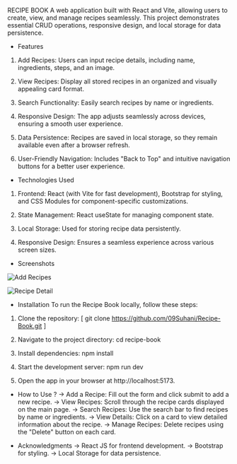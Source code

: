 RECIPE BOOK
A web application built with React and Vite, allowing users to create, view, and manage recipes seamlessly. This project demonstrates essential CRUD operations, responsive design, and local storage for data persistence.

- Features

1. Add Recipes:
   Users can input recipe details, including name, ingredients, steps, and an image.

2. View Recipes:
   Display all stored recipes in an organized and visually appealing card format.

3. Search Functionality:
   Easily search recipes by name or ingredients.

4. Responsive Design:
   The app adjusts seamlessly across devices, ensuring a smooth user experience.

5. Data Persistence:
   Recipes are saved in local storage, so they remain available even after a browser refresh.

6. User-Friendly Navigation:
   Includes "Back to Top" and intuitive navigation buttons for a better user experience.

- Technologies Used

1. Frontend:
   React (with Vite for fast development), Bootstrap for styling, and CSS Modules for component-specific customizations.

2. State Management:
   React useState for managing component state.

3. Local Storage:
   Used for storing recipe data persistently.

4. Responsive Design:
   Ensures a seamless experience across various screen sizes.

- Screenshots

![Add Recipes](./screenshots/AddRecipe.png "Add Recipes to Recipe Book")

![Recipe Detail](./screenshots/DetailRecipe.png "Detailed View of a Recipe")

- Installation
  To run the Recipe Book locally, follow these steps:

1. Clone the repository:
   [ git clone https://github.com/09Suhani/Recipe-Book.git ]

2. Navigate to the project directory:
   cd recipe-book

3. Install dependencies:
   npm install

4. Start the development server:
   npm run dev

5. Open the app in your browser at http://localhost:5173.

- How to Use ?
  -> Add a Recipe: Fill out the form and click submit to add a new recipe.
  -> View Recipes: Scroll through the recipe cards displayed on the main page.
  -> Search Recipes: Use the search bar to find recipes by name or ingredients.
  -> View Details: Click on a card to view detailed information about the recipe.
  -> Manage Recipes: Delete recipes using the "Delete" button on each card.

- Acknowledgments
  -> React JS for frontend development.
  -> Bootstrap for styling.
  -> Local Storage for data persistence.
